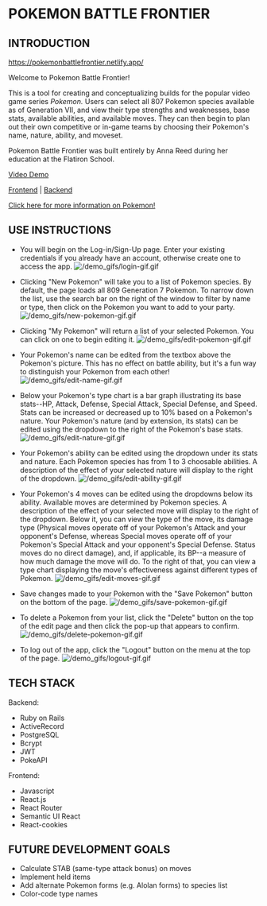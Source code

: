 # POKEMON BATTLE FRONTIER

## INTRODUCTION
https://pokemonbattlefrontier.netlify.app/

Welcome to Pokemon Battle Frontier!

This is a tool for creating and conceptualizing builds for the popular video game series *Pokemon.* Users can select all 807 Pokemon species available as of Generation VII, and view their type strengths and weaknesses, base stats, available abilities, and available moves. They can then begin to plan out their own competitive or in-game teams by choosing their Pokemon's name, nature, ability, and moveset.

Pokemon Battle Frontier was built entirely by Anna Reed during her education at the Flatiron School.

[Video Demo](https://www.youtube.com/watch?v=NWO0fKcTcqY)

[Frontend](https://github.com/reedanna/pokemonbattlefrontier-frontend) | [Backend](https://github.com/reedanna/pokemonbattlefrontier-backend)

[Click here for more information on Pokemon!](https://en.wikipedia.org/wiki/Pok%C3%A9mon_(video_game_series))

## USE INSTRUCTIONS

- You will begin on the Log-in/Sign-Up page. Enter your existing credentials if you already have an account, otherwise create one to access the app.
    ![/demo_gifs/login-gif.gif](/demo_gifs/login-gif.gif)

- Clicking "New Pokemon" will take you to a list of Pokemon species. By default, the page loads all 809 Generation 7 Pokemon. To narrow down the list, use the search bar on the right of the window to filter by name or type, then click on the Pokemon you want to add to your party.
    ![/demo_gifs/new-pokemon-gif.gif](/demo_gifs/new-pokemon-gif.gif)

- Clicking "My Pokemon" will return a list of your selected Pokemon. You can click on one to begin editing it.
    ![/demo_gifs/edit-pokemon-gif.gif](/demo_gifs/edit-pokemon-gif.gif)

-  Your Pokemon's name can be edited from the textbox above the Pokemon's picture. This has no effect on battle ability, but it's a fun way to distinguish your Pokemon from each other!
    ![/demo_gifs/edit-name-gif.gif](/demo_gifs/edit-name-gif.gif)

- Below your Pokemon's type chart is a bar graph illustrating its base stats--HP, Attack, Defense, Special Attack, Special Defense, and Speed. Stats can be increased or decreased up to 10% based on a Pokemon's nature. Your Pokemon's nature (and by extension, its stats) can be edited using the dropdown to the right of the Pokemon's base stats.
    ![/demo_gifs/edit-nature-gif.gif](/demo_gifs/edit-nature-gif.gif)

- Your Pokemon's ability can be edited using the dropdown under its stats and nature. Each Pokemon species has from 1 to 3 choosable abilities. A description of the effect of your selected nature will display to the right of the dropdown.
    ![/demo_gifs/edit-ability-gif.gif](/demo_gifs/edit-ability-gif.gif)

- Your Pokemon's 4 moves can be edited using the dropdowns below its ability. Available moves are determined by Pokemon species. A description of the effect of your selected move will display to the right of the dropdown. Below it, you can view the type of the move, its damage type (Physical moves operate off of your Pokemon's Attack and your opponent's Defense, whereas Special moves operate off of your Pokemon's Special Attack and your opponent's Special Defense. Status moves do no direct damage), and, if applicable, its BP--a measure of how much damage the move will do. To the right of that, you can view a type chart displaying the move's effectiveness against different types of Pokemon. 
    ![/demo_gifs/edit-moves-gif.gif](/demo_gifs/edit-moves-gif.gif)

- Save changes made to your Pokemon with the "Save Pokemon" button on the bottom of the page.
    ![/demo_gifs/save-pokemon-gif.gif](/demo_gifs/save-pokemon-gif.gif)

- To delete a Pokemon from your list, click the "Delete" button on the top of the edit page and then click the pop-up that appears to confirm.
    ![/demo_gifs/delete-pokemon-gif.gif](/demo_gifs/delete-pokemon-gif.gif)

- To log out of the app, click the "Logout" button on the menu at the top of the page.
    ![/demo_gifs/logout-gif.gif](/demo_gifs/logout-gif.gif)

## TECH STACK
Backend:
- Ruby on Rails
- ActiveRecord
- PostgreSQL
- Bcrypt
- JWT
- PokeAPI

Frontend:
- Javascript
- React.js
- React Router
- Semantic UI React
- React-cookies


## FUTURE DEVELOPMENT GOALS
- Calculate STAB (same-type attack bonus) on moves
- Implement held items
- Add alternate Pokemon forms (e.g. Alolan forms) to species list
- Color-code type names